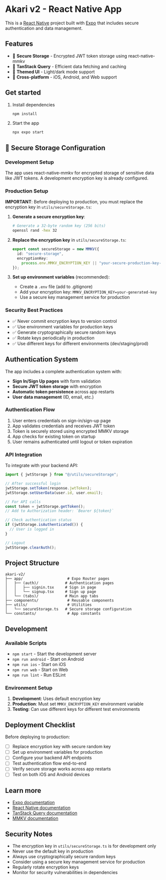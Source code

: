 # Akari v2 - React Native App

This is a [React Native](https://reactnative.dev) project built with [Expo](https://expo.dev) that includes secure authentication and data management.

## Features

- 🔐 **Secure Storage** - Encrypted JWT token storage using react-native-mmkv
- 🔄 **TanStack Query** - Efficient data fetching and caching
- 🎨 **Themed UI** - Light/dark mode support
- 📱 **Cross-platform** - iOS, Android, and Web support

## Get started

1. Install dependencies

   ```bash
   npm install
   ```

2. Start the app

   ```bash
   npx expo start
   ```

## 🔐 Secure Storage Configuration

### Development Setup

The app uses react-native-mmkv for encrypted storage of sensitive data like JWT tokens. A development encryption key is already configured.

### Production Setup

**IMPORTANT**: Before deploying to production, you must replace the encryption key in `utils/secureStorage.ts`:

1. **Generate a secure encryption key**:

   ```bash
   # Generate a 32-byte random key (256 bits)
   openssl rand -hex 32
   ```

2. **Replace the encryption key** in `utils/secureStorage.ts`:

   ```typescript
   export const secureStorage = new MMKV({
     id: "secure-storage",
     encryptionKey:
       process.env.MMKV_ENCRYPTION_KEY || "your-secure-production-key-here",
   });
   ```

3. **Set up environment variables** (recommended):
   - Create a `.env` file (add to .gitignore)
   - Add your encryption key: `MMKV_ENCRYPTION_KEY=your-generated-key`
   - Use a secure key management service for production

### Security Best Practices

- ✅ Never commit encryption keys to version control
- ✅ Use environment variables for production keys
- ✅ Generate cryptographically secure random keys
- ✅ Rotate keys periodically in production
- ✅ Use different keys for different environments (dev/staging/prod)

## Authentication System

The app includes a complete authentication system with:

- **Sign In/Sign Up pages** with form validation
- **Secure JWT token storage** with encryption
- **Automatic token persistence** across app restarts
- **User data management** (ID, email, etc.)

### Authentication Flow

1. User enters credentials on sign-in/sign-up page
2. App validates credentials and receives JWT token
3. Token is securely stored using encrypted MMKV storage
4. App checks for existing token on startup
5. User remains authenticated until logout or token expiration

### API Integration

To integrate with your backend API:

```typescript
import { jwtStorage } from "@/utils/secureStorage";

// After successful login
jwtStorage.setToken(response.jwtToken);
jwtStorage.setUserData(user.id, user.email);

// For API calls
const token = jwtStorage.getToken();
// Add to Authorization header: `Bearer ${token}`

// Check authentication status
if (jwtStorage.isAuthenticated()) {
  // User is logged in
}

// Logout
jwtStorage.clearAuth();
```

## Project Structure

```
akari-v2/
├── app/                    # Expo Router pages
│   ├── (auth)/            # Authentication pages
│   │   ├── signin.tsx     # Sign in page
│   │   └── signup.tsx     # Sign up page
│   └── (tabs)/            # Main app tabs
├── components/             # Reusable components
├── utils/                  # Utilities
│   └── secureStorage.ts   # Secure storage configuration
└── constants/              # App constants
```

## Development

### Available Scripts

- `npm start` - Start the development server
- `npm run android` - Start on Android
- `npm run ios` - Start on iOS
- `npm run web` - Start on Web
- `npm run lint` - Run ESLint

### Environment Setup

1. **Development**: Uses default encryption key
2. **Production**: Must set `MMKV_ENCRYPTION_KEY` environment variable
3. **Testing**: Can use different keys for different test environments

## Deployment Checklist

Before deploying to production:

- [ ] Replace encryption key with secure random key
- [ ] Set up environment variables for production
- [ ] Configure your backend API endpoints
- [ ] Test authentication flow end-to-end
- [ ] Verify secure storage works across app restarts
- [ ] Test on both iOS and Android devices

## Learn more

- [Expo documentation](https://docs.expo.dev/)
- [React Native documentation](https://reactnative.dev/)
- [TanStack Query documentation](https://tanstack.com/query)
- [MMKV documentation](https://github.com/mrousavy/react-native-mmkv)

## Security Notes

- The encryption key in `utils/secureStorage.ts` is for development only
- Never use the default key in production
- Always use cryptographically secure random keys
- Consider using a secure key management service for production
- Regularly rotate encryption keys
- Monitor for security vulnerabilities in dependencies
